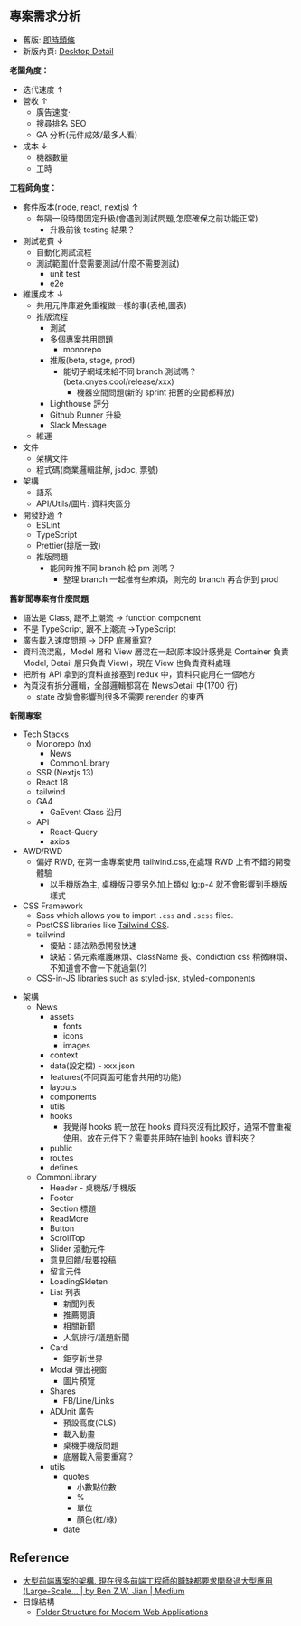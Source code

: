 ## 專案需求分析

- 舊版: [即時頭條](https://news.cnyes.com/news/cat/headline)
- 新版內頁: [Desktop Detail](https://app.zeplin.io/project/576287bda89e8aa7045cfba5/screen/5fffe82666ea75207502eeef)

**老闆角度：**

- 迭代速度 ↑
- 營收 ↑
  - 廣告速度·
  - 搜尋排名 SEO
  - GA 分析(元件成效/最多人看)
- 成本 ↓
  - 機器數量
  - 工時

**工程師角度：**

- 套件版本(node, react, nextjs) ↑
  - 每隔一段時間固定升級(會遇到測試問題,怎麼確保之前功能正常)
    - 升級前後 testing 結果？
- 測試花費 ↓
  - 自動化測試流程
  - 測試範圍(什麼需要測試/什麼不需要測試)
    - unit test
    - e2e
- 維護成本 ↓
  - 共用元件庫避免重複做一樣的事(表格,圖表)
  - 推版流程
    - 測試
    - 多個專案共用問題
      - monorepo
    - 推版(beta, stage, prod)
      - 能切子網域來給不同 branch 測試嗎？(beta.cnyes.cool\/release\/xxx)
        - 機器空間問題(新的 sprint 把舊的空間都釋放)
    - Lighthouse 評分
    - Github Runner 升級
    - Slack Message
  - 維運
- 文件
  - 架構文件
  - 程式碼(商業邏輯註解, jsdoc, 票號)
- 架構
  - 語系
  - API/Utils/圖片: 資料夾區分
- 開發舒適 ↑
  - ESLint
  - TypeScript
  - Prettier(排版一致)
  - 推版問題
    - 能同時推不同 branch 給 pm 測嗎？
      - 整理 branch 一起推有些麻煩，測完的 branch 再合併到 prod

**舊新聞專案有什麼問題**

- 語法是 Class, 跟不上潮流 → function component
- 不是 TypeScript, 跟不上潮流 →TypeScript
- 廣告載入速度問題 → DFP 底層重寫?
- 資料流混亂，Model 層和 View 層混在一起(原本設計感覺是 Container 負責 Model, Detail 層只負責 View)，現在 View 也負責資料處理
- 把所有 API 拿到的資料直接塞到 redux 中，資料只能用在一個地方
- 內頁沒有拆分邏輯，全部邏輯都寫在 NewsDetail 中(1700 行)
  - state 改變會影響到很多不需要 rerender 的東西

**新聞專案**

- Tech Stacks
  - Monorepo (nx)
    - News
    - CommonLibrary
  - SSR (Nextjs 13)
  - React 18
  - tailwind
  - GA4
    - GaEvent Class 沿用
  - API
    - React-Query
    - axios
- AWD/RWD
  - 偏好 RWD, 在第一金專案使用 tailwind.css,在處理 RWD 上有不錯的開發體驗
    - 以手機版為主, 桌機版只要另外加上類似 lg:p-4 就不會影響到手機版樣式
- CSS Framework
  - Sass which allows you to import `.css` and `.scss` files.
  * PostCSS libraries like [Tailwind CSS](https://github.com/vercel/next.js/tree/canary/examples/with-tailwindcss).
  - tailwind
    - 優點：語法熟悉開發快速
    - 缺點：偽元素維護麻煩、className 長、condiction css 稍微麻煩、不知道會不會一下就過氣(?)
  * CSS-in-JS libraries such as [styled-jsx](https://github.com/vercel/styled-jsx), [styled-components](https://github.com/vercel/next.js/tree/canary/examples/with-styled-components)

* 架構
  - News
    - assets
      - fonts
      - icons
      - images
    - context
    - data(設定檔) - xxx.json
    - features(不同頁面可能會共用的功能)
    - layouts
    - components
    - utils
    - hooks
      - 我覺得 hooks 統一放在 hooks 資料夾沒有比較好，通常不會重複使用。放在元件下？需要共用時在抽到 hooks 資料夾？
    - public
    - routes
    - defines
  - CommonLibrary
    - Header - 桌機版/手機版
    - Footer
    - Section 標題
    - ReadMore
    - Button
    - ScrollTop
    - Slider 滾動元件
    - 意見回饋/我要投稿
    - 留言元件
    - LoadingSkleten
    - List 列表
      - 新聞列表
      - 推薦閱讀
      - 相關新聞
      - 人氣排行/議題新聞
    - Card
      - 鉅亨新世界
    - Modal 彈出視窗
      - 圖片預覽
    - Shares
      - FB/Line/Links
    - ADUnit 廣告
      - 預設高度(CLS)
      - 載入動畫
      - 桌機手機版問題
      - 底層載入需要重寫？
    - utils
      - quotes
        - 小數點位數
        - %
        - 單位
        - 顏色(紅/綠)
      - date

## Reference

- [大型前端專案的架構. 現在很多前端工程師的職缺都要求開發過大型應用(Large-Scale… | by Ben Z.W. Jian | Medium](https://medium.com/@benzwjian/%E5%A4%A7%E5%9E%8B%E5%89%8D%E7%AB%AF%E5%B0%88%E6%A1%88%E7%9A%84%E6%9E%B6%E6%A7%8B-cc235aacced0)
- 目錄結構
  - [Folder Structure for Modern Web Applications](https://dev.to/noruwa/folder-structure-for-modern-web-applications-4d11)

